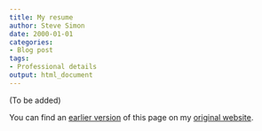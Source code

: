 ```yaml
---
title: My resume
author: Steve Simon
date: 2000-01-01
categories:
- Blog post
tags:
- Professional details
output: html_document
---
```


(To be added)

<!---More--->

You can find an [earlier version][sim1] of this page on my [original website][sim2].

[sim1]: http://www.pmean.com/00/resume.html
[sim2]: http://www.pmean.com/original_site.html
